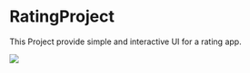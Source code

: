 # RatingProject
This Project provide simple and interactive UI for a rating app.


![](Assets/Demo.gif)
